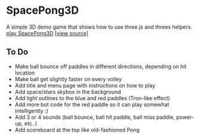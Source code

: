 SpacePong3D
===========

A simple 3D demo game that shows how to use three.js and threex helpers. <br>
[play SpacePong3D](http://erichlof.github.io/SpacePong3D/SpacePong3D.html)
\[[view source](https://github.com/erichlof/SpacePong3D/blob/master/SpacePong3D.html)\]

To Do
-----
* Make ball bounce off paddles in different directions, depending on hit location
* Make ball get slightly faster on every volley
* Add title and menu page with instructions on how to play
* Add space/stars skybox in the background
* Add light outlines to the blue and red paddles (Tron-like effect)
* Add more bot code for the red paddle so it can play somewhat intelligently :)
* Add 3 or 4 sounds (ball bounce, ball hit paddle, ball miss paddle, power-up, etc..)
* Add scoreboard at the top like old-fashioned Pong
